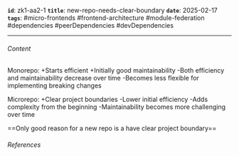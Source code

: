 **`id`**: zk1-aa2-1
**`title`**: new-repo-needs-clear-boundary
**`date`**: 2025-02-17
**`tags`**: #micro-frontends #frontend-architecture #module-federation #dependencies #peerDependencies #devDependencies

---

###### Content

Monorepo:
+Starts efficient
+Initially good maintainability
-Both efficiency and maintainability decrease over time
-Becomes less flexible for implementing breaking changes

Microrepo:
+Clear project boundaries
-Lower initial efficiency
-Adds complexity from the beginning
-Maintainability becomes more challenging over time

==Only good reason for a new repo is a have clear project boundary==

###### References
